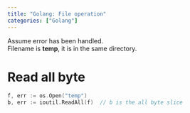 ```yaml
---
title: "Golang: File operation"
categories: ["Golang"]
---
```


Assume error has been handled.<br> 
Filename is **temp**, it is in the same directory.

# Read all byte
```go
f, err := os.Open("temp")
b, err := ioutil.ReadAll(f)  // b is the all byte slice
```